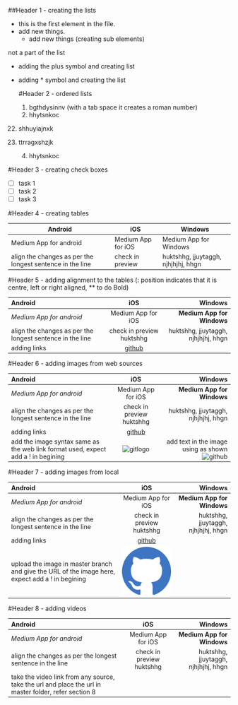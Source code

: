 ##Header 1 - creating the lists

- this is the first element in the file.
-  add new things.
   - add new things (creating sub elements)

not a part of the list

+ adding the plus symbol and creating list

* adding * symbol and creating the list

  #Header 2 - ordered lists
  1. bgthdysinnv (with a tab space it creates a roman number)
  2. hhytsnkoc
22. shhuyiajnxk
23. ttrragxshzjk
    
    4. hhytsnkoc
       
  #Header 3 - creating check boxes
+ [ ] task 1
+ [ ] task 2
+ [ ] task 3

#Header 4 - creating tables

Android | iOS | Windows
--- | --- | ---
Medium App for android | Medium App for iOS | Medium App for Windows
align the changes as per the longest sentence in the line | check in preview | huktshhg, jjuytaggh, njhjhjhj, hhgn 

#Header 5 - adding alignment to the tables (: position indicates that it is centre, left or right aligned, ** to do Bold) 

Android | iOS | Windows
:--- | :---: | ---:
*Medium App for android* |  Medium App for iOS | **Medium App for Windows**
align the changes as per the longest sentence in the line | check in preview huktshhg | huktshhg, jjuytaggh, njhjhjhj, hhgn
| adding links  | [github](https://github.com/Sukanya-hub/GitGithubMasterclass) |   |

#Header 6 - adding images from web sources

Android | iOS | Windows
:--- | :---: | ---:
*Medium App for android* |  Medium App for iOS | **Medium App for Windows**
align the changes as per the longest sentence in the line | check in preview huktshhg | huktshhg, jjuytaggh, njhjhjhj, hhgn
| adding links  | [github](https://github.com/Sukanya-hub/GitGithubMasterclass) |   |
| add the image syntax same as the web link format used, expect add a ! in begining| ![gitlogo](https://github.githubassets.com/assets/GitHub-Logo-ee398b662d42.png) | add text in the image using as shown ![github](https://github.githubassets.com/assets/GitHub-Mark-ea2971cee799.png "add text on image") |  |

#Header 7 - adding images from local

Android | iOS | Windows
:--- | :---: | ---:
*Medium App for android* |  Medium App for iOS | **Medium App for Windows**
align the changes as per the longest sentence in the line | check in preview huktshhg | huktshhg, jjuytaggh, njhjhjhj, hhgn
| adding links  | [github](https://github.com/Sukanya-hub/GitGithubMasterclass) |   |
| upload the image in master branch and give the URL of the image here, expect add a ! in begining| ![picture](https://github.com/Sukanya-hub/GitGithubMasterclass/blob/master/download.png) |  |

#Header 8 - adding videos

Android | iOS | Windows
:--- | :---: | ---:
*Medium App for android* |  Medium App for iOS | **Medium App for Windows**
align the changes as per the longest sentence in the line | check in preview huktshhg | huktshhg, jjuytaggh, njhjhjhj, hhgn
| take the video link from any source, take the url and place the url in master folder, refer section 8 |   |   |





   


   
   
